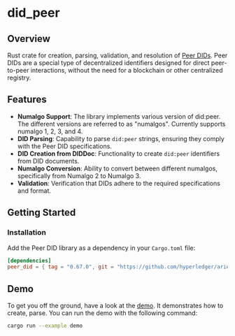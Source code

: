 # did_peer

## Overview

Rust crate for creation, parsing, validation, and resolution of [Peer DIDs](https://identity.foundation/peer-did-method-spec).
Peer DIDs are a special type of decentralized identifiers designed for direct peer-to-peer interactions, without the
need for a blockchain or other centralized registry.

## Features

- **Numalgo Support**: The library implements various version of did:peer. The different versions are referred to as "numalgos".
  Currently supports numalgo 1, 2, 3, and 4.
- **DID Parsing**: Capability to parse `did:peer` strings, ensuring they comply with the Peer DID specifications.
- **DID Creation from DIDDoc**: Functionality to create `did:peer` identifiers from DID documents.
- **Numalgo Conversion**: Ability to convert between different numalgos, specifically from Numalgo 2 to Numalgo 3.
- **Validation**: Verification that DIDs adhere to the required specifications and format.

## Getting Started

### Installation

Add the Peer DID library as a dependency in your `Cargo.toml` file:

```toml
[dependencies]
peer_did = { tag = "0.67.0", git = "https://github.com/hyperledger/aries-vcx" }
```

## Demo

To get you off the ground, have a look at the [demo](examples/demo.rs). It demonstrates how to create, parse. You can
run the demo with the following command:

```bash
cargo run --example demo
```
